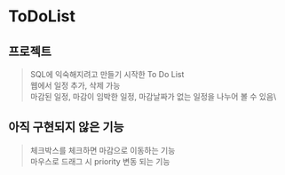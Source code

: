 # ToDoList
## 프로젝트
> SQL에 익숙해지려고 만들기 시작한 To Do List\
> 웹에서 일정 추가, 삭제 가능\
> 마감된 일정, 마감이 임박한 일정, 마감날짜가 없는 일정을 나누어 볼 수 있음\

## 아직 구현되지 않은 기능
> 체크박스를 체크하면 마감으로 이동하는 기능\
> 마우스로 드래그 시 priority 변동 되는 기능
